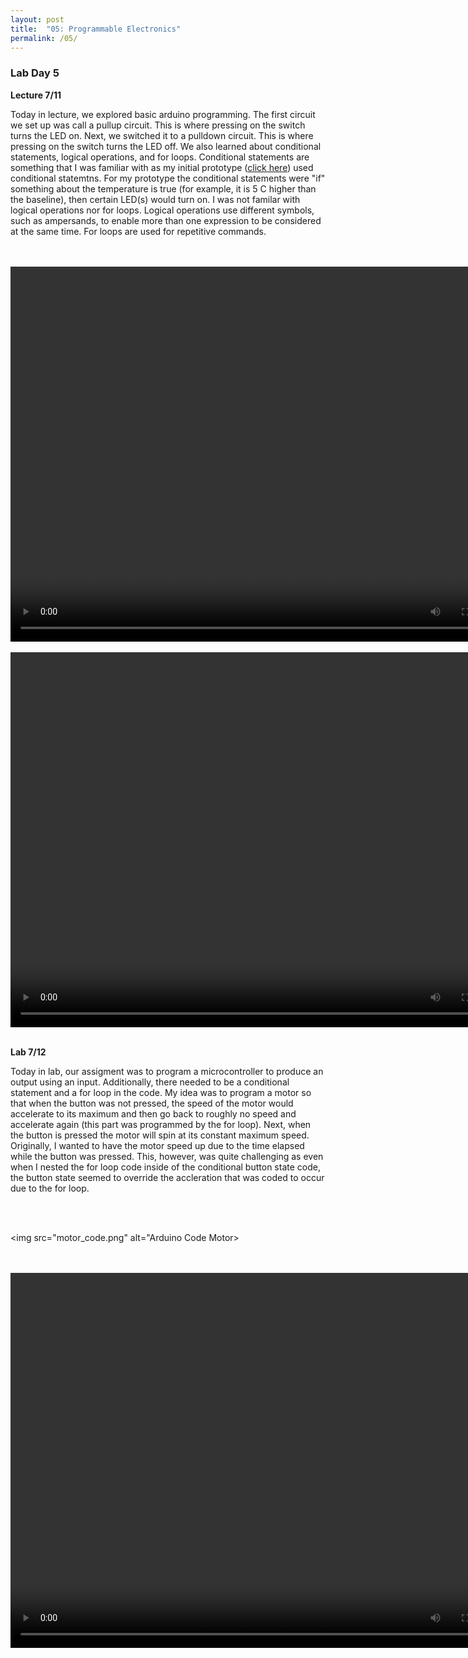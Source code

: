 ```yaml
---
layout: post
title:  "05: Programmable Electronics"
permalink: /05/
---
```


### **Lab Day 5**

**Lecture 7/11**

Today in lecture, we explored basic arduino programming. The first circuit we set up was call a pullup circuit. This is where pressing on the switch turns the LED on. Next, we switched it to a pulldown circuit. This is where pressing on the switch turns the LED off. We also learned about conditional statements, logical operations, and for loops. Conditional statements are something that I was familiar with as my initial prototype ([click here](https://juliaodavis.github.io/PHYS-S12-Assigments/04/)) used conditional statemtns. For my prototype the conditional statements were "if" something about the temperature is true (for example, it is 5 C higher than the baseline), then certain LED(s) would turn on. I was not familar with logical operations nor for loops. Logical operations use different symbols, such as ampersands, to enable more than one expression to be considered at the same time. For loops are used for repetitive commands. 

<BR>
<BR>

<video width="800" height="600" controls>
  <source src="IMG_1986.MOV" type="video/mp4">
</video>

<BR>
<BR>

<video width="800" height="600" controls>
  <source src="IMG_1987.MOV" type="video/mp4">
</video>

<BR>
<BR>

**Lab 7/12**

Today in lab, our assigment was to program a microcontroller to produce an output using an input. Additionally, there needed to be a conditional statement and a for loop in the code. My idea was to program a motor so that when the button was not pressed, the speed of the motor would accelerate to its maximum and then go back to roughly no speed and accelerate again (this part was programmed by the for loop). Next, when the button is pressed the motor will spin at its constant maximum speed. Originally, I wanted to have the motor speed up due to the time elapsed while the button was pressed. This, however, was quite challenging as even when I nested the for loop code inside of the conditional button state code, the button state seemed to override the accleration that was coded to occur due to the for loop. 

<BR>
<BR>

<img src="motor_code.png" alt="Arduino Code Motor>

<BR>
<BR>

<video width="800" height="600" controls>
  <source src="IMG_1997.MOV" type="video/mp4">
</video>